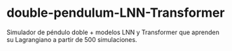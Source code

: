 # double-pendulum-LNN-Transformer
Simulador de péndulo doble + modelos LNN y Transformer que aprenden su Lagrangiano a partir de 500 simulaciones.

